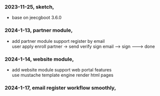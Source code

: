 ### 2023-11-25, sketch, 
 - base on jeecgboot 3.6.0
### 2024-1-13, partner module, 
 - add partner module support register by email  
   user apply enroll partner -> send verify sign email --> sign ---> done
### 2024-1-14, website module, 
   - add website module support web portal features  
    use mustache template engine render html pages
### 2024-1-17, email register workflow smoothly, 